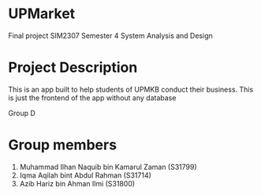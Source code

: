 # UPMarket

Final project SIM2307
Semester 4 
System Analysis and Design

# Project Description

This is an app built to help students of UPMKB conduct their business. This is just the frontend of the app without any database

Group D

# Group members

1. Muhammad Ilhan Naquib bin Kamarul Zaman (S31799)
2. Iqma Aqilah bint Abdul Rahman (S31714)
3. Azib Hariz bin Ahman Ilmi (S31800)

